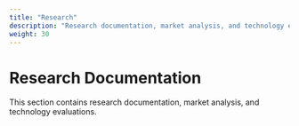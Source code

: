 ```yaml
---
title: "Research"
description: "Research documentation, market analysis, and technology evaluations"
weight: 30
---
```


# Research Documentation

This section contains research documentation, market analysis, and technology evaluations.